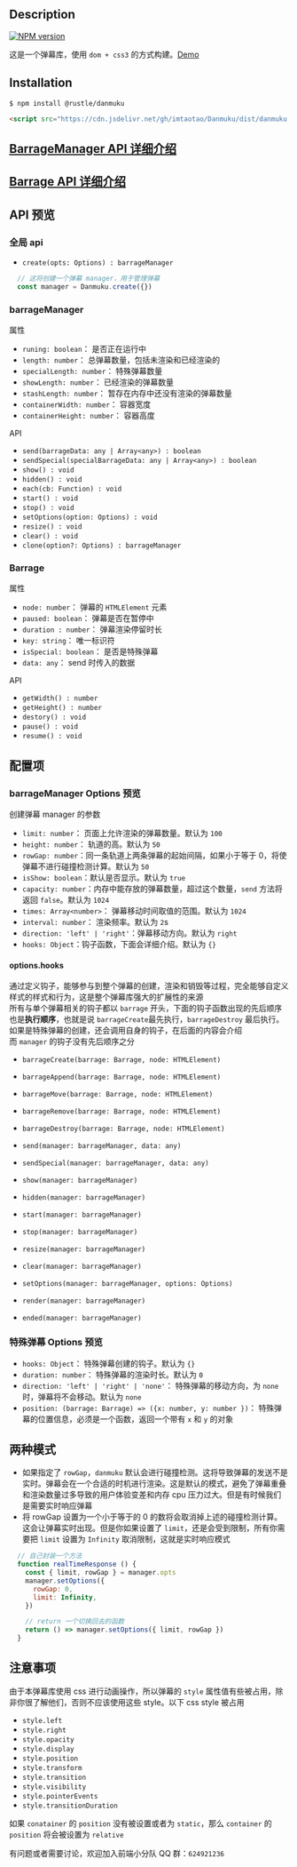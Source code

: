 ## Description
[![NPM version][npm-image]][npm-url]

[npm-image]: https://img.shields.io/npm/v/@rustle/danmuku.svg?style=flat-square
[npm-url]: https://www.npmjs.com/package/@rustle/danmuku

这是一个弹幕库，使用 `dom + css3` 的方式构建。[Demo](https://imtaotao.github.io/danmuku)

## Installation
`$ npm install @rustle/danmuku`<br>
```html
<script src="https://cdn.jsdelivr.net/gh/imtaotao/Danmuku/dist/danmuku.min.js"></script>
```

## [BarrageManager API 详细介绍](https://github.com/imtaotao/danmuku/blob/master/docs/manager-api.md)

## [Barrage API 详细介绍](https://github.com/imtaotao/danmuku/blob/master/docs/barrage-api.md)

## API 预览
### 全局 api
  + `create(opts: Options) : barrageManager`

```js
  // 这将创建一个弹幕 manager，用于管理弹幕
  const manager = Danmuku.create({})
```

### barrageManager
属性
  + `runing: boolean`：  是否正在运行中
  + `length: number`：  总弹幕数量，包括未渲染和已经渲染的
  + `specialLength: number`： 特殊弹幕数量
  + `showLength: number`：  已经渲染的弹幕数量
  + `stashLength: number`： 暂存在内存中还没有渲染的弹幕数量
  + `containerWidth: number`：  容器宽度
  + `containerHeight: number`： 容器高度

API
  + `send(barrageData: any | Array<any>) : boolean`
  + `sendSpecial(specialBarrageData: any | Array<any>) : boolean`
  + `show() : void`
  + `hidden() : void`
  + `each(cb: Function) : void`
  + `start() : void`
  + `stop() : void`
  + `setOptions(option: Options) : void`
  + `resize() : void`
  + `clear() : void`
  + `clone(option?: Options) : barrageManager`

### Barrage
属性
  + `node: number`： 弹幕的 `HTMLElement` 元素
  + `paused: boolean`：  弹幕是否在暂停中
  + `duration : number`：  弹幕渲染停留时长
  + `key: string`： 唯一标识符
  + `isSpecial: boolean`： 是否是特殊弹幕
  + `data: any`：  send 时传入的数据

API
  + `getWidth() : number`
  + `getHeight() : number`
  + `destory() : void`
  + `pause() : void`
  + `resume() : void`

## 配置项
### barrageManager Options 预览
创建弹幕 manager 的参数 
  + `limit: number`：  页面上允许渲染的弹幕数量。默认为 `100`
  + `height: number`：  轨道的高。默认为 `50`
  + `rowGap: number`：同一条轨道上两条弹幕的起始间隔，如果小于等于 0，将使弹幕不进行碰撞检测计算。默认为 `50`
  + `isShow: boolean`：默认是否显示。默认为 `true`
  + `capacity: number`：内存中能存放的弹幕数量，超过这个数量，`send` 方法将返回 `false`。默认为 `1024`
  + `times: Array<number>`： 弹幕移动时间取值的范围。默认为 `1024`
  + `interval: number`：  渲染频率。默认为 `2`s
  + `direction: 'left' | 'right'`：弹幕移动方向。默认为 `right`
  + `hooks: Object`：钩子函数，下面会详细介绍。默认为 `{}`

#### options.hooks
通过定义钩子，能够参与到整个弹幕的创建，渲染和销毁等过程，完全能够自定义样式的样式和行为，这是整个弹幕库强大的扩展性的来源<br>
所有与单个弹幕相关的钩子都以 `barrage` 开头，下面的钩子函数出现的先后顺序也是**执行顺序**，也就是说 `barrageCreate`最先执行，`barrageDestroy` 最后执行。如果是特殊弹幕的创建，还会调用自身的钩子，在后面的内容会介绍<br>
而 `manager` 的钩子没有先后顺序之分
  + `barrageCreate(barrage: Barrage, node: HTMLElement)`
  + `barrageAppend(barrage: Barrage, node: HTMLElement)`
  + `barrageMove(barrage: Barrage, node: HTMLElement)`
  + `barrageRemove(barrage: Barrage, node: HTMLElement)`
  + `barrageDestroy(barrage: Barrage, node: HTMLElement)`

  + `send(manager: barrageManager, data: any)`
  + `sendSpecial(manager: barrageManager, data: any)`
  + `show(manager: barrageManager)`
  + `hidden(manager: barrageManager)`
  + `start(manager: barrageManager)`
  + `stop(manager: barrageManager)`
  + `resize(manager: barrageManager)`
  + `clear(manager: barrageManager)`
  + `setOptions(manager: barrageManager, options: Options)`
  + `render(manager: barrageManager)`
  + `ended(manager: barrageManager)`

### 特殊弹幕 Options 预览
  + `hooks: Object`： 特殊弹幕创建的钩子。默认为 `{}`
  + `duration: number`： 特殊弹幕的渲染时长。默认为 `0`
  + `direction: 'left' | 'right' | 'none'`： 特殊弹幕的移动方向，为 `none` 时，弹幕将不会移动。默认为 `none`
  + `position: (barrage: Barrage) => ({x: number, y: number })`：  特殊弹幕的位置信息，必须是一个函数，返回一个带有 `x` 和 `y` 的对象

## 两种模式
  + 如果指定了 `rowGap`，`danmuku` 默认会进行碰撞检测。这将导致弹幕的发送不是实时。弹幕会在一个合适的时机进行渲染。这是默认的模式，避免了弹幕重叠和渲染数量过多导致的用户体验变差和内存 cpu 压力过大。但是有时候我们是需要实时响应弹幕
  + 将 rowGap 设置为一个小于等于的 0 的数将会取消掉上述的碰撞检测计算。这会让弹幕实时出现。但是你如果设置了 `limit`，还是会受到限制，所有你需要把 `limit` 设置为 `Infinity` 取消限制，这就是实时响应模式

```js
  // 自己封装一个方法
  function realTimeResponse () {
    const { limit, rowGap } = manager.opts
    manager.setOptions({
      rowGap: 0,
      limit: Infinity,
    })

    // return 一个切换回去的函数
    return () => manager.setOptions({ limit, rowGap })
  }
```

## 注意事项
由于本弹幕库使用 css 进行动画操作，所以弹幕的 `style` 属性值有些被占用，除非你很了解他们，否则不应该使用这些 style。以下 css style 被占用

  + `style.left`
  + `style.right`
  + `style.opacity`
  + `style.display`
  + `style.position`
  + `style.transform`
  + `style.transition`
  + `style.visibility`
  + `style.pointerEvents`
  + `style.transitionDuration`

如果 `conatainer` 的 `position` 没有被设置或者为 `static`，那么 `container` 的 `position` 将会被设置为 `relative`

有问题或者需要讨论，欢迎加入前端小分队 QQ 群：`624921236`